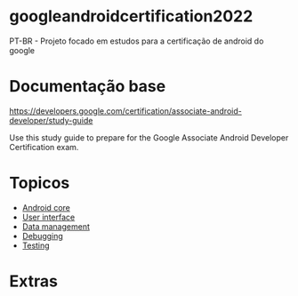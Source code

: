 # googleandroidcertification2022
PT-BR - Projeto focado em estudos para a certificação de android do google

# Documentação base
https://developers.google.com/certification/associate-android-developer/study-guide

Use this study guide to prepare for the Google Associate Android Developer Certification exam.

# Topicos

- [Android core](https://developers.google.com/certification/associate-android-developer/study-guide/android-core)
- [User interface](https://developers.google.com/certification/associate-android-developer/study-guide/user-interface)
- [Data management](https://developers.google.com/certification/associate-android-developer/study-guide/data-management)
- [Debugging](https://developers.google.com/certification/associate-android-developer/study-guide/debugging)
- [Testing](https://developers.google.com/certification/associate-android-developer/study-guide/testing)

# Extras
